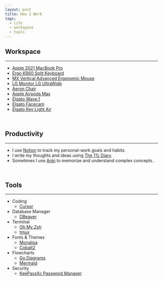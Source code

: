 ```yaml
---
layout: post
title: How I Work
tags:
  - life
  - workspace
  - tools
---
```


## Workspace

---

- [Apple 2021 MacBook Pro](https://www.amazon.es/Apple-MacBook-16-polegadas-Maxcessador-GPU-32%E2%80%91Core/dp/B09JRC9FBZ/ref=sr_1_1?crid=18KM4G75DLDW5&keywords=macbook+pro+m1+16+pulgadas+32gb&qid=1679769249&sprefix=%2Caps%2C89&sr=8-1)
- [Ergo K860 Split Keyboard](https://www.logitech.com/en-us/products/keyboards/ergo-k860-for-business.920-010175.html?sp=3&searchclick=logi)
- [MX Vertical Advanced Ergonomic Mouse](https://www.logitech.com/en-us/products/mice/mx-vertical-ergonomic-mouse.910-005447.html)
- [LG Monitor LG UltraWide](https://www.lg.com/es/monitores/lg-34wn750-b)
- [Aeron Chair](https://store.hermanmiller.com/office-chairs-aeron/aeron-chair/2195348.html?lang=en_US&sku=100073872)
- [Apple Airpods Max](https://www.apple.com/airpods-max/)
- [Elgato Wave:1](https://help.elgato.com/hc/en-us/articles/360044715492-Elgato-Wave-1-Product-Trailer-Video-)
- [Elgato Facecam](https://www.elgato.com/us/en/p/facecam)
- [Elgato Key Light Air](https://www.elgato.com/us/en/p/key-light-air)

<br>

## Productivity

---

- I use [Notion](https://www.notion.so/) to track my personal-work goals and habits.
- I write my thoughts and ideas using [The 1% Diary](https://thediary.com/products/one-percent-diary).
- Sometimes I use [Anki](https://apps.ankiweb.net/) to memorize and understand complex concepts.

<br>

## Tools

---

- Coding
  - [Cursor](https://www.cursor.com/)
- Database Manager
  - [DBeaver](https://dbeaver.io/)
- Terminal
  - [Oh My Zsh](https://ohmyz.sh/)
  - [tmux](https://github.com/tmux/tmux/wiki)
- Fonts & Themes
  - [Monalisa](https://www.monolisa.dev/)
  - [Cobalt2](https://github.com/wesbos/cobalt2)
- Flowcharts
  - [Go Diagrams](https://github.com/jfernancordova/go-diagrams)
  - [Mermaid](https://mermaid.js.org/)
- Security
  - [KeePassXc Password Manager](https://keepassxc.org/)
